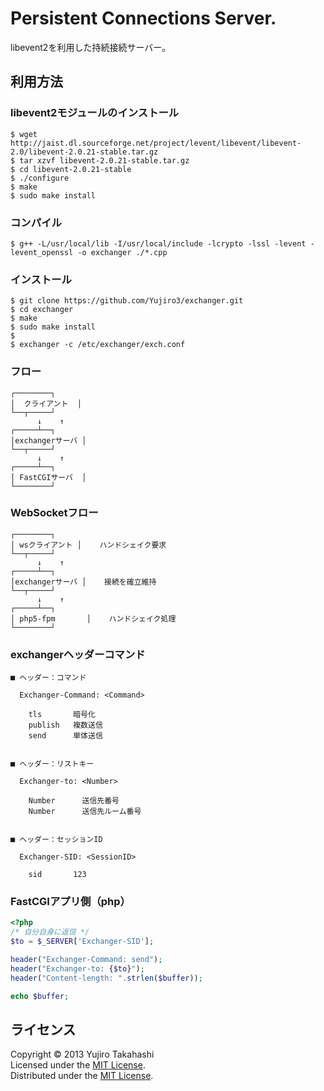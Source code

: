 Persistent Connections Server.
======================
libevent2を利用した持続接続サーバー。

利用方法
------

### libevent2モジュールのインストール ###
    
    $ wget http://jaist.dl.sourceforge.net/project/levent/libevent/libevent-2.0/libevent-2.0.21-stable.tar.gz
    $ tar xzvf libevent-2.0.21-stable.tar.gz
    $ cd libevent-2.0.21-stable
    $ ./configure
    $ make
    $ sudo make install

### コンパイル ###
    
    $ g++ -L/usr/local/lib -I/usr/local/include -lcrypto -lssl -levent -levent_openssl -o exchanger ./*.cpp
    
### インストール ###
    
    $ git clone https://github.com/Yujiro3/exchanger.git
    $ cd exchanger
    $ make
    $ sudo make install
    $
    $ exchanger -c /etc/exchanger/exch.conf
    
### フロー ###

```
┌────────┐
│  クライアント  │
└──┬─────┘
      ↓    ↑
┌─────┴──┐
│exchangerサーバ │
└──┬─────┘
      ↓    ↑
┌─────┴──┐
│ FastCGIサーバ  │
└────────┘

```

### WebSocketフロー ###

```
┌────────┐
│ wsクライアント │    ハンドシェイク要求
└──┬─────┘
      ↓    ↑
┌─────┴──┐
│exchangerサーバ │    接続を確立維持
└──┬─────┘
      ↓    ↑
┌─────┴──┐
│ php5-fpm       │    ハンドシェイク処理
└────────┘

```


### exchangerヘッダーコマンド ###

```
■ ヘッダー：コマンド

  Exchanger-Command: <Command>

    tls       暗号化
    publish   複数送信
    send      単体送信


■ ヘッダー：リストキー

  Exchanger-to: <Number>

    Number      送信先番号
    Number      送信先ルーム番号


■ ヘッダー：セッションID

  Exchanger-SID: <SessionID>

    sid       123
```

### FastCGIアプリ側（php） ###

```php
<?php
/* 自分自身に返信 */
$to = $_SERVER['Exchanger-SID'];

header("Exchanger-Command: send");
header("Exchanger-to: {$to}");
header("Content-length: ".strlen($buffer));

echo $buffer;
```



ライセンス
----------
Copyright &copy; 2013 Yujiro Takahashi  
Licensed under the [MIT License][MIT].  
Distributed under the [MIT License][MIT].  

[MIT]: http://www.opensource.org/licenses/mit-license.php

